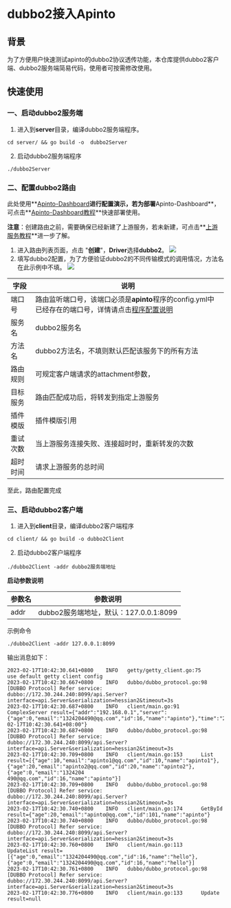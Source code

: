# dubbo2接入Apinto

## 背景

为了方便用户快速测试apinto的dubbo2协议透传功能，本仓库提供dubbo2客户端、dubbo2服务端简易代码，使用者可按需修改使用。

## 快速使用

### 一、启动dubbo2服务端

1. 进入到**server**目录，编译dubbo2服务端程序。

```shell
cd server/ && go build -o  dubbo2Server
```
2. 启动dubbo2服务端程序
```shell
./dubbo2Server
```
### 二、配置dubbo2路由

此处使用**[Apinto-Dashboard](https://github.com/eolinker/apinto-dashboard)**进行配置演示，若为部署**Apinto-Dashboard**，可点击**[Apinto-Dashboard教程](https://help.apinto.com/docs/dashboard/quick/arrange.html)**快速部署使用。

**注意**：创建路由之前，需要确保已经新建了上游服务，若未新建，可点击**[上游服务教程](https://help.apinto.com/docs/dashboard/service/http.html#%E5%8A%9F%E8%83%BD%E6%8F%8F%E8%BF%B0)**进一步了解。
1. 进入路由列表页面，点击 "**创建**"，**Driver**选择**dubbo2**。
![](http://data.eolinker.com/course/KDIaPJ234cb011aa208cef4d98407c7e3ff630215ba1487.png)
2. 填写dubbo2配置，为了方便验证dubbo2的不同传输模式的调用情况，方法名在此示例中不填。
![](http://data.eolinker.com/course/CM1uxQH02039054d3d7a2081f5e0e4432adfb178df0935f.png)

| 字段     | 说明                                                                                                      |
|---------------------------------------------------------------------------------------------------------| ------------------------------------------------------------ |
| 端口号   | 路由监听端口号，该端口必须是**apinto**程序的config.yml中已经存在的端口号，详情请点击[程序配置说明](https://help.apinto.com/docs/apinto/quick/quick_course.html#%E8%AF%A6%E7%BB%86%E6%AD%A5%E9%AA%A4%E8%AF%B4%E6%98%8E) |
| 服务名   | dubbo2服务名                                                                                               |
| 方法名   | dubbo2方法名，不填则默认匹配该服务下的所有方法                                                                              |
| 路由规则 | 可规定客户端请求的attachment参数，                                  |
| 目标服务 | 路由匹配成功后，将转发到指定上游服务                                                                                      |
| 插件模版 | 插件模版引用                                                                                                  |
| 重试次数 | 当上游服务连接失败、连接超时时，重新转发的次数                                                                                 |
| 超时时间 | 请求上游服务的总时间                                                                                              |
至此，路由配置完成

### 三、启动dubbo2客户端

1. 进入到**client**目录，编译dubbo2客户端程序

```shell
cd client/ && go build -o dubbo2Client
```

2. 启动dubbo2客户端程序
```shell
./dubbo2Client -addr dubbo2服务端地址
```

**启动参数说明**

| 参数名     | 参数说明                          |
| ---------- |-------------------------------|
| addr       | dubbo2服务端地址，默认：127.0.0.1:8099 |

示例命令
```
./dubbo2Client -addr 127.0.0.1:8099
```
输出消息如下：
```
2023-02-17T10:42:30.641+0800    INFO   getty/getty_client.go:75        use default getty client config
2023-02-17T10:42:30.667+0800    INFO   dubbo/dubbo_protocol.go:98      [DUBBO Protocol] Refer service: dubbo://172.30.244.240:8099/api.Server?interface=api.Server&serialization=hessian2&timeout=3s
2023-02-17T10:42:30.687+0800    INFO   client/main.go:91       ComplexServer result={"addr":"192.168.0.1","server":{"age":0,"email":"1324204490@qq.com","id":16,"name":"apinto"},"time":"2023-02-17T10:42:30.641+08:00"}
2023-02-17T10:42:30.687+0800    INFO   dubbo/dubbo_protocol.go:98      [DUBBO Protocol] Refer service: dubbo://172.30.244.240:8099/api.Server?interface=api.Server&serialization=hessian2&timeout=3s
2023-02-17T10:42:30.709+0800    INFO   client/main.go:153      List result=[{"age":10,"email":"apinto1@qq.com","id":10,"name":"apinto1"},{"age":20,"email":"apinto2@qq.com","id":20,"name":"apinto2"},{"age":0,"email":"1324204
490@qq.com","id":16,"name":"apinto"}]
2023-02-17T10:42:30.709+0800    INFO   dubbo/dubbo_protocol.go:98      [DUBBO Protocol] Refer service: dubbo://172.30.244.240:8099/api.Server?interface=api.Server&serialization=hessian2&timeout=3s
2023-02-17T10:42:30.740+0800    INFO   client/main.go:174      GetById result={"age":20,"email":"apinto@qq.com","id":101,"name":"apinto"}
2023-02-17T10:42:30.740+0800    INFO   dubbo/dubbo_protocol.go:98      [DUBBO Protocol] Refer service: dubbo://172.30.244.240:8099/api.Server?interface=api.Server&serialization=hessian2&timeout=3s
2023-02-17T10:42:30.760+0800    INFO   client/main.go:113      UpdateList result=[{"age":0,"email":"1324204490@qq.com","id":16,"name":"hello"},{"age":0,"email":"1324204490@qq.com","id":16,"name":"hello"}]
2023-02-17T10:42:30.761+0800    INFO   dubbo/dubbo_protocol.go:98      [DUBBO Protocol] Refer service: dubbo://172.30.244.240:8099/api.Server?interface=api.Server&serialization=hessian2&timeout=3s
2023-02-17T10:42:30.776+0800    INFO   client/main.go:133      Update result=null

```